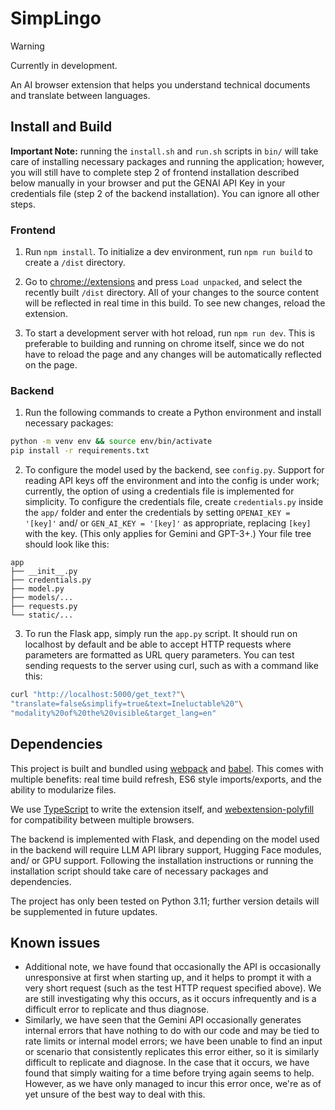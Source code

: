 # SimpLingo
> [!WARNING]
> Currently in development. 

An AI browser extension that helps you understand technical documents and translate between languages.

## Install and Build

**Important Note:** running the ```install.sh``` and ```run.sh``` scripts in ```bin/``` will take care of installing necessary packages and running the application; however, you will still have to complete step 2 of frontend installation described below manually in your browser and put the GENAI API Key in your credentials file (step 2 of the backend installation). You can ignore all other steps.

### Frontend
1. Run ```npm install```. To initialize a dev environment, run ```npm run build``` to create a ```/dist``` directory. 

2. Go to [chrome://extensions](chrome://extensions) and press ```Load unpacked```, and select the recently built ```/dist``` directory. All of your changes to the source content will be reflected in real time in this build. To see new changes, reload the extension.

3. To start a development server with hot reload, run ```npm run dev```. This is preferable to building and running on chrome itself, since we do not have to reload the page and any changes will be automatically reflected on the page. 

### Backend
1. Run the following commands to create a Python environment and install necessary packages:
```sh
python -m venv env && source env/bin/activate
pip install -r requirements.txt
```

2. To configure the model used by the backend, see ```config.py```. Support for reading API keys off the environment and into the config is under work; currently, the option of using a credentials file is implemented for simplicity. To configure the credentials file, create ```credentials.py``` inside the ```app/``` folder and enter the credentials by setting ```OPENAI_KEY = '[key]'``` and/ or ```GEN_AI_KEY = '[key]'``` as appropriate, replacing ```[key]``` with the key. (This only applies for Gemini and GPT-3+.) Your file tree should look like this:
```
app
├── __init__.py
├── credentials.py
├── model.py
├── models/...
├── requests.py
└── static/...
```

3. To run the Flask app, simply run the ```app.py``` script. It should run on localhost by default and be able to accept HTTP requests where parameters are formatted as URL query parameters.
You can test sending requests to the server using curl, such as with a command like this:
```sh
curl "http://localhost:5000/get_text?"\
"translate=false&simplify=true&text=Ineluctable%20"\
"modality%20of%20the%20visible&target_lang=en"
```

## Dependencies

This project is built and bundled using [webpack](https://webpack.js.org) and [babel](https://www.npmjs.com/package/babel-loader). This comes with multiple benefits: real time build refresh, ES6 style imports/exports, and the ability to modularize files. 

We use [TypeScript](https://www.typescriptlang.org) to write the extension itself, and [webextension-polyfill](https://github.com/mozilla/webextension-polyfill) for compatibility between multiple browsers.

The backend is implemented with Flask, and depending on the model used in the backend will require LLM API library support, Hugging Face modules, and/ or GPU support. Following the installation instructions or running the installation script should take care of necessary packages and dependencies. 

The project has only been tested on Python 3.11; further version details will be supplemented in future updates.

## Known issues

- Additional note, we have found that occasionally the API is occasionally unresponsive at first when starting up, and it helps to prompt it with a very short request (such as the test HTTP request specified above). We are still investigating why this occurs, as it occurs infrequently and is a difficult error to replicate and thus diagnose. 
- Similarly, we have seen that the Gemini API occasionally generates internal errors that have nothing to do with our code and may be tied to rate limits or internal model errors; we have been unable to find an input or scenario that consistently replicates this error either, so it is similarly difficult to replicate and diagnose. In the case that it occurs, we have found that simply waiting for a time before trying again seems to help. However, as we have only managed to incur this error once, we're as of yet unsure of the best way to deal with this. 
